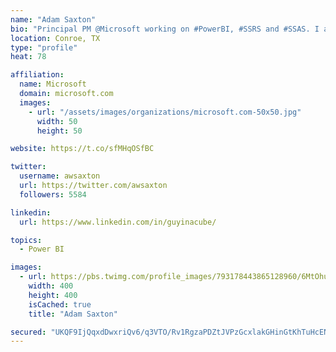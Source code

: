 ```yaml
---
name: "Adam Saxton"
bio: "Principal PM @Microsoft working on #PowerBI, #SSRS and #SSAS. I also go by @GuyInACube"
location: Conroe, TX
type: "profile"
heat: 78

affiliation:
  name: Microsoft
  domain: microsoft.com
  images:
    - url: "/assets/images/organizations/microsoft.com-50x50.jpg"
      width: 50
      height: 50

website: https://t.co/sfMHqOSfBC

twitter:
  username: awsaxton
  url: https://twitter.com/awsaxton
  followers: 5584

linkedin:
  url: https://www.linkedin.com/in/guyinacube/

topics:
  - Power BI

images:
  - url: https://pbs.twimg.com/profile_images/793178443865128960/6MtOhub__400x400.jpg
    width: 400
    height: 400
    isCached: true
    title: "Adam Saxton"

secured: "UKQF9IjQqxdDwxriQv6/q3VTO/Rv1RgzaPDZtJVPzGcxlakGHinGtKhTuHcENmCmHtKE+fM+Jz6B4kFYVsTC8n4Q7PW4Bh9ek8uZAEKREYQCHYom02hXqmYjRETBOFxiwsm9M38b4CNUofuf4VB3BGAWyEwuf/xXvSdhbXArPX0f00lqVU9IKKrfMThFtR3pFIbcvEv30RH581E8Z5AIWKyri2eoKq1j6wbEVsGnhHfMn7vTE1G/HAOAdRy+xkPIFnatbqJ1q0pEbeuS81KNu43fGl17OxUjkg3RoMSmUqnS9AAypLmZH5J5enNt92TU8HzuaLxE1nOvCM3DNTH/8/7fDcVcw8kQqS5NDRIuWY0jqrtjpSpmwWSgDx2gvINisuf+/X1nIUcdLs5z2Rl658IpfwW2bTgNY2xYWjwg5yQ=;KlGVKYyzvF3WlyRcj70osw=="
---
```


